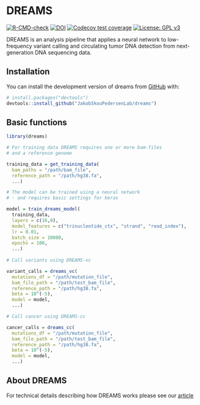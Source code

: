 
<!-- README.md is generated from README.Rmd. Please edit that file -->

# DREAMS

<!-- badges: start -->

[![R-CMD-check](https://github.com/JakobSkouPedersenLab/dreams/workflows/R-CMD-check/badge.svg)](https://github.com/JakobSkouPedersenLab/dreams/actions)
[![DOI](https://zenodo.org/badge/455089263.svg)](https://zenodo.org/badge/latestdoi/455089263)
[![Codecov test
coverage](https://codecov.io/gh/JakobSkouPedersenLab/dreams/branch/main/graph/badge.svg)](https://app.codecov.io/gh/JakobSkouPedersenLab/dreams?branch=main)
[![License: GPL
v3](https://img.shields.io/badge/License-GPLv3-blue.svg)](https://www.gnu.org/licenses/gpl-3.0)

<!-- badges: end -->
DREAMS is an analysis pipeline that applies a neural network to low-frequency variant calling and circulating tumor DNA detection from next-generation DNA sequencing data.
## Installation

You can install the development version of dreams from
[GitHub](https://github.com/JakobSkouPedersenLab/dreams) with:

``` r
# install.packages("devtools")
devtools::install_github("JakobSkouPedersenLab/dreams")
```

## Basic functions

``` r
library(dreams)

# For training data DREAMS requires one or more bam-files
# and a reference genome

training_data = get_training_data(
  bam_paths = "/path/bam_file",
  reference_path = "/path/hg38.fa",
  ...)

# The model can be trained using a neural network
# - and requires basic settings for keras

model = train_dreams_model(
  training_data,
  layers = c(16,8),
  model_features = c("trinucleotide_ctx", "strand", "read_index"),
  lr = 0.01,
  batch_size = 10000,
  epochs = 100,
  ...)
  
# Call variants using DREAMS-vc

variant_calls = dreams_vc(
  mutations_df = "/path/mutation_file",
  bam_file_path = "/path/test_bam_file",
  reference_path = "/path/hg38.fa",
  beta = 10^(-5),
  model = model,
  ...)

# Call cancer using DREAMS-cc

cancer_calls = dreams_cc(
  mutations_df = "/path/mutation_file",
  bam_file_path = "/path/test_bam_file",
  reference_path = "/path/hg38.fa",
  beta = 10^(-5),
  model = model,
  ...)
```
## About DREAMS
For technical details describing how DREAMS works please see our [article](https://doi.org/10.1186/s13059-023-02920-1)
